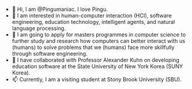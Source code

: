 - 👋 Hi, I am @Pingumaniac. I love Pingu.
- 👀 I am interested in human-computer interaction (HCI), software engineering, education technology, intelligent agents, and natural language processing.
- 🌱 I am going to apply for masters programmes in computer science to further study and research how computers can better interact with us (humans) to solve problems that we (humans) face more skillfully through software engineering.
- 💞️ I have collaborated with Professor Alexander Kuhn on developing education software at the State University of New York Korea (SUNY Korea).
- 📫 Currently, I am a visiting student at Stony Brook University (SBU).

<!---
Pingumaniac/Pingumaniac is a ✨ special ✨ repository because its `README.md` (this file) appears on your GitHub profile.
You can click the Preview link to take a look at your changes.
--->
